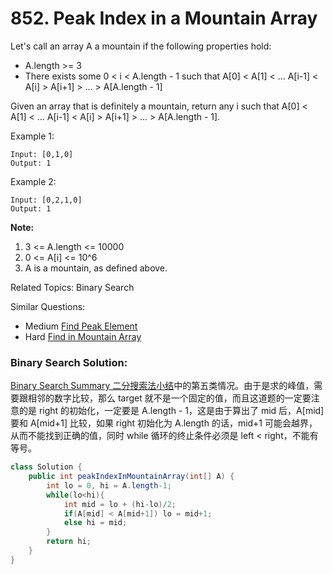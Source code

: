 # 852. Peak Index in a Mountain Array
Let's call an array A a mountain if the following properties hold:

* A.length >= 3
* There exists some 0 < i < A.length - 1 such that A[0] < A[1] < ... A[i-1] < A[i] > A[i+1] > ... > A[A.length - 1]

Given an array that is definitely a mountain, return any i such that A[0] < A[1] < ... A[i-1] < A[i] > A[i+1] > ... > A[A.length - 1].

Example 1:

    Input: [0,1,0]
    Output: 1

Example 2:

    Input: [0,2,1,0]
    Output: 1

**Note:**

1. 3 <= A.length <= 10000
2. 0 <= A[i] <= 10^6
3. A is a mountain, as defined above.

Related Topics: Binary Search

Similar Questions: 
* Medium [Find Peak Element](https://leetcode.com/problems/find-peak-element/)
* Hard [Find in Mountain Array](https://leetcode.com/problems/find-in-mountain-array/)


### Binary Search Solution: 
[Binary Search Summary 二分搜索法小结](../summary/Binary&#32;Search&#32;Summary&#32;二分搜索法小结.md)中的第五类情况。由于是求的峰值，需要跟相邻的数字比较，那么 target 就不是一个固定的值，而且这道题的一定要注意的是 right 的初始化，一定要是 A.length - 1，这是由于算出了 mid 后，A[mid] 要和 A[mid+1] 比较，如果 right 初始化为 A.length 的话，mid+1 可能会越界，从而不能找到正确的值，同时 while 循环的终止条件必须是 left < right，不能有等号。

```java
class Solution {
    public int peakIndexInMountainArray(int[] A) {
        int lo = 0, hi = A.length-1;
        while(lo<hi){
            int mid = lo + (hi-lo)/2;
            if(A[mid] < A[mid+1]) lo = mid+1;
            else hi = mid;
        }
        return hi;
    }
}
```